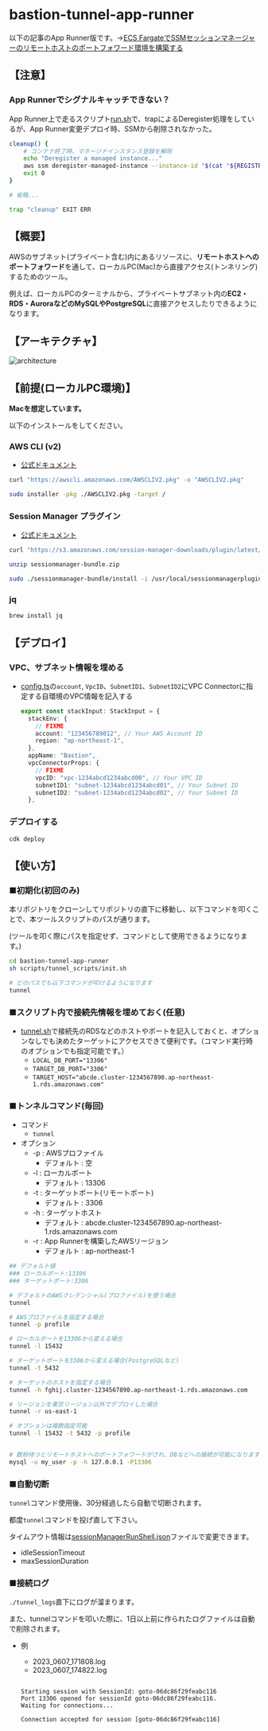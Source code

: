 # bastion-tunnel-app-runner

以下の記事のApp Runner版です。→[ECS FargateでSSMセッションマネージャーのリモートホストのポートフォワード環境を構築する](https://go-to-k.hatenablog.com/entry/ecs-fargate-ssm-remote-port-forward)

## 【注意】

### App Runnerでシグナルキャッチできない？

App Runner上で走るスクリプト[run.sh](./scripts/deploy_scripts/run.sh)で、trapによるDeregister処理をしているが、App Runner変更デプロイ時、SSMから削除されなかった。

```sh
cleanup() {
	# コンテナ終了時、マネージドインスタンス登録を解除
	echo "Deregister a managed instance..."
	aws ssm deregister-managed-instance --instance-id "$(cat "${REGISTRATION_FILE}" | jq -r .ManagedInstanceID)" || true
	exit 0
}

# 省略...

trap "cleanup" EXIT ERR
```

## 【概要】

AWSのサブネット(プライベート含む)内にあるリソースに、**リモートホストへのポートフォワード**を通して、ローカルPC(Mac)から直接アクセス(トンネリング)するためのツール。

例えば、ローカルPCのターミナルから、プライベートサブネット内の**EC2・RDS・AuroraなどのMySQLやPostgreSQL**に直接アクセスしたりできるようになります。

## 【アーキテクチャ】

![architecture](./architecture.drawio.svg)

## 【前提(ローカルPC環境)】

**Macを想定しています。**

以下のインストールをしてください。

### AWS CLI (v2)

- [公式ドキュメント](https://docs.aws.amazon.com/ja_jp/cli/latest/userguide/getting-started-install.html)

```sh
curl "https://awscli.amazonaws.com/AWSCLIV2.pkg" -o "AWSCLIV2.pkg"

sudo installer -pkg ./AWSCLIV2.pkg -target /
```

### Session Manager プラグイン

- [公式ドキュメント](https://docs.aws.amazon.com/ja_jp/systems-manager/latest/userguide/session-manager-working-with-install-plugin.html#install-plugin-macos)

```sh
curl "https://s3.amazonaws.com/session-manager-downloads/plugin/latest/mac/sessionmanager-bundle.zip" -o "sessionmanager-bundle.zip"

unzip sessionmanager-bundle.zip

sudo ./sessionmanager-bundle/install -i /usr/local/sessionmanagerplugin -b /usr/local/bin/session-manager-plugin
```

### jq

```sh
brew install jq
```

## 【デプロイ】

### VPC、サブネット情報を埋める

- [config.ts](./lib/config.ts)の`account`, `VpcID`、`SubnetID1`、`SubnetID2`にVPC Connectorに指定する自環境のVPC情報を記入する
  ```ts
  export const stackInput: StackInput = {
    stackEnv: {
      // FIXME
      account: "123456789012", // Your AWS Account ID
      region: "ap-northeast-1",
    },
    appName: "Bastion",
    vpcConnectorProps: {
      // FIXME
      vpcID: "vpc-1234abcd1234abcd00", // Your VPC ID
      subnetID1: "subnet-1234abcd1234abcd01", // Your Subnet ID
      subnetID2: "subnet-1234abcd1234abcd02", // Your Subnet ID
    },
  ```

### デプロイする

```sh
cdk deploy
```

## 【使い方】

### ■初期化(初回のみ)

本リポジトリをクローンしてリポジトリの直下に移動し、以下コマンドを叩くことで、本ツールスクリプトのパスが通ります。

(ツールを叩く際にパスを指定せず、コマンドとして使用できるようになります。)

```sh
cd bastion-tunnel-app-runner
sh scripts/tunnel_scripts/init.sh

# どのパスでも以下コマンドが叩けるようになります
tunnel
```

### ■スクリプト内で接続先情報を埋めておく(任意)

- [tunnel.sh](./scripts/tunnel_scripts/tunnel.sh)で接続先のRDSなどのホストやポートを記入しておくと、オプションなしでも決めたターゲットにアクセスできて便利です。（コマンド実行時のオプションでも指定可能です。）
  - `LOCAL_DB_PORT="13306"`
  - `TARGET_DB_PORT="3306"`
  - `TARGET_HOST="abcde.cluster-1234567890.ap-northeast-1.rds.amazonaws.com"`

### ■トンネルコマンド(毎回)

- コマンド
  - `tunnel`
- オプション
  - -p : AWSプロファイル
    - デフォルト : 空
  - -l : ローカルポート
    - デフォルト : 13306
  - -t : ターゲットポート(リモートポート)
    - デフォルト : 3306
  - -h : ターゲットホスト
    - デフォルト : abcde.cluster-1234567890.ap-northeast-1.rds.amazonaws.com
  - -r : App Runnerを構築したAWSリージョン
    - デフォルト : ap-northeast-1

```sh
## デフォルト値
### ローカルポート:13306
### ターゲットポート:3306

# デフォルトのAWSクレデンシャル(プロファイル)を使う場合
tunnel

# AWSプロファイルを指定する場合
tunnel -p profile

# ローカルポートを13306から変える場合
tunnel -l 15432

# ターゲットポートを3306から変える場合(PostgreSQLなど)
tunnel -t 5432

# ターゲットのホストを指定する場合
tunnel -h fghij.cluster-1234567890.ap-northeast-1.rds.amazonaws.com

# リージョンを東京リージョン以外でデプロイした場合
tunnel -r us-east-1

# オプションは複数指定可能
tunnel -l 15432 -t 5432 -p profile


# 数秒待つとリモートホストへのポートフォワードがされ、DBなどへの接続が可能になります
mysql -u my_user -p -h 127.0.0.1 -P13306

```

### ■自動切断

`tunnel`コマンド使用後、30分経過したら自動で切断されます。

都度`tunnel`コマンドを投げ直して下さい。

タイムアウト情報は[sessionManagerRunShell.json](./deploy_scripts/sessionManagerRunShell.json)ファイルで変更できます。
- idleSessionTimeout
- maxSessionDuration

### ■接続ログ

`./tunnel_logs`直下にログが溜まります。

また、tunnelコマンドを叩いた際に、1日以上前に作られたログファイルは自動で削除されます。

- 例
  - 2023_0607_171808.log
  - 2023_0607_174822.log

  ```
  
  Starting session with SessionId: goto-06dc86f29feabc116
  Port 13306 opened for sessionId goto-06dc86f29feabc116.
  Waiting for connections...
  
  Connection accepted for session [goto-06dc86f29feabc116]
  ```

